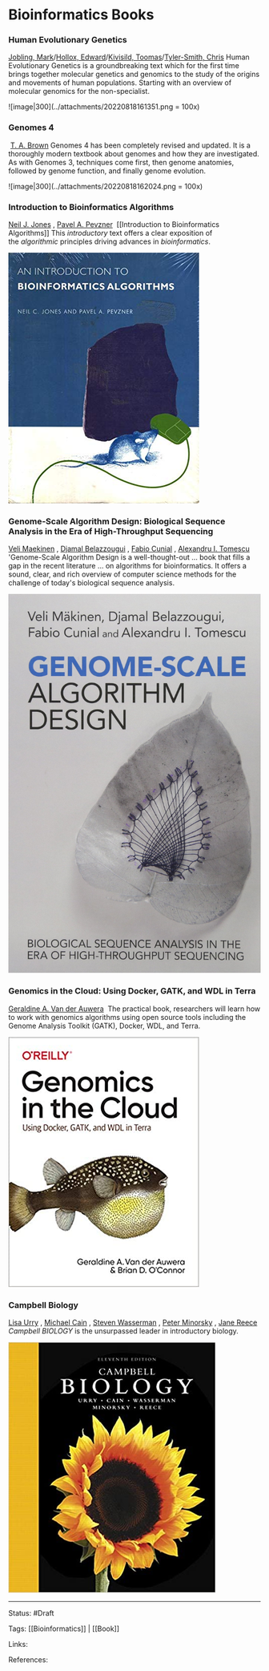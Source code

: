 # Bioinformatics Books

### Human Evolutionary Genetics
[Jobling, Mark](https://www.kinokuniya.co.jp/disp/CSfDispListPage_001.jsp?qsd=true&ptk=10&author=Jobling+Mark)/[Hollox, Edward](https://www.kinokuniya.co.jp/disp/CSfDispListPage_001.jsp?qsd=true&ptk=10&author=Hollox+Edward)/[Kivisild, Toomas](https://www.kinokuniya.co.jp/disp/CSfDispListPage_001.jsp?qsd=true&ptk=10&author=Kivisild+Toomas)/[Tyler-Smith, Chris](https://www.kinokuniya.co.jp/disp/CSfDispListPage_001.jsp?qsd=true&ptk=10&author=Tyler-Smith+Chris)
Human Evolutionary Genetics is a groundbreaking text which for the first time brings together molecular genetics and genomics to the study of the origins and movements of human populations. Starting with an overview of molecular genomics for the non-specialist.

![image|300](../attachments/20220818161351.png = 100x)


### Genomes 4
 [T. A. Brown](https://www.amazon.co.jp/s/ref=dp_byline_sr_ebooks_1?ie=UTF8&field-author=T.+A.+Brown&text=T.+A.+Brown&sort=relevancerank&search-alias=digital-text)
Genomes 4 has been completely revised and updated. It is a thoroughly modern textbook about genomes and how they are investigated. As with Genomes 3, techniques come first, then genome anatomies, followed by genome function, and finally genome evolution.

![image|300](../attachments/20220818162024.png = 100x)


### Introduction to Bioinformatics Algorithms
[Neil J. Jones](https://www.amazon.co.jp/s/ref=dp_byline_sr_book_1?ie=UTF8&field-author=Neil+J.+Jones&text=Neil+J.+Jones&sort=relevancerank&search-alias=books-us) , [Pavel A. Pevzner](https://www.amazon.co.jp/Pavel-A-Pevzner/e/B004NCRQ7G/ref=dp_byline_cont_book_2) 
[[Introduction to Bioinformatics Algorithms]]
This _introductory_ text offers a clear exposition of the _algorithmic_ principles driving advances in _bioinformatics_.

![image|300](../attachments/20220818162400.png)


### Genome-Scale Algorithm Design: Biological Sequence Analysis in the Era of High-Throughput Sequencing
[Veli Maekinen](https://www.amazon.co.jp/s/ref=dp_byline_sr_book_1?ie=UTF8&field-author=Veli+Maekinen&text=Veli+Maekinen&sort=relevancerank&search-alias=books-us) , [Djamal Belazzougui](https://www.amazon.co.jp/s/ref=dp_byline_sr_book_2?ie=UTF8&field-author=Djamal+Belazzougui&text=Djamal+Belazzougui&sort=relevancerank&search-alias=books-us) , [Fabio Cunial](https://www.amazon.co.jp/s/ref=dp_byline_sr_book_3?ie=UTF8&field-author=Fabio+Cunial&text=Fabio+Cunial&sort=relevancerank&search-alias=books-us) , [Alexandru I. Tomescu](https://www.amazon.co.jp/s/ref=dp_byline_sr_book_4?ie=UTF8&field-author=Alexandru+I.+Tomescu&text=Alexandru+I.+Tomescu&sort=relevancerank&search-alias=books-us) 
'Genome-Scale Algorithm Design is a well-thought-out … book that fills a gap in the recent literature … on algorithms for bioinformatics. It offers a sound, clear, and rich overview of computer science methods for the challenge of today's biological sequence analysis.

![image|300](../attachments/20220818162904.png)

### Genomics in the Cloud: Using Docker, GATK, and WDL in Terra
[Geraldine A. Van der Auwera](https://www.amazon.co.jp/Geraldine-A-Van-der-Auwera/e/B086Q7XMTZ/ref=dp_byline_cont_book_1) 
The practical book, researchers will learn how to work with genomics algorithms using open source tools including the Genome Analysis Toolkit (GATK), Docker, WDL, and Terra.

![image|300](../attachments/20220818133146.png)


### Campbell Biology
[Lisa Urry](https://www.amazon.co.jp/s/ref=dp_byline_sr_book_1?ie=UTF8&field-author=Lisa+Urry&text=Lisa+Urry&sort=relevancerank&search-alias=books-us) , [Michael Cain](https://www.amazon.co.jp/s/ref=dp_byline_sr_book_2?ie=UTF8&field-author=Michael+Cain&text=Michael+Cain&sort=relevancerank&search-alias=books-us) , [Steven Wasserman](https://www.amazon.co.jp/s/ref=dp_byline_sr_book_3?ie=UTF8&field-author=Steven+Wasserman&text=Steven+Wasserman&sort=relevancerank&search-alias=books-us) , [Peter Minorsky](https://www.amazon.co.jp/s/ref=dp_byline_sr_book_4?ie=UTF8&field-author=Peter+Minorsky&text=Peter+Minorsky&sort=relevancerank&search-alias=books-us) , [Jane Reece](https://www.amazon.co.jp/Jane-Reece/e/B08WLBCGBL/ref=dp_byline_cont_book_5) 
_Campbell BIOLOGY_ is the unsurpassed leader in introductory biology.

![image|300](../attachments/20220818103758.png)


---

Status: #Draft

Tags:
[[Bioinformatics]] | [[Book]] 

Links:

References:




